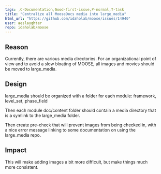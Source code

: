 ```yaml
---
tags: ,C-Documentation,Good-first-issue,P-normal,T-task
title: "Centralize all MooseDocs media into large_media"
html_url: "https://github.com/idaholab/moose/issues/14940"
user: aeslaughter
repo: idaholab/moose
---
```


## Reason
<!--Why do you need this feature or what is the enhancement?-->
Currently, there are various media directories. For an organizational point of view and to avoid a slow bloating of MOOSE, all images and movies should be moved to large_media.

## Design
<!--A concise description (design) of what you want to happen.--->
large_media should be organized with a folder for each module: framework, level_set, phase_field

Then each module doc/content folder should contain a media directory that is a symlink to the large_media folder.

Then create pre-check that will prevent images from being checked in, with a nice error message linking to some documentation on using the large_media repo.

## Impact
<!--Will the enhancement change existing public APIs, internal APIs, or add something new?-->
This will make adding images a bit more difficult, but make things much more consistent.
